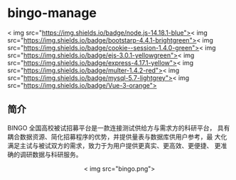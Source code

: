 <!--
 * @Author: xjc 2324881835@qq.com
 * @Date: 2022-05-16 19:18:34
 * @LastEditors: xjc 2324881835@qq.com
 * @LastEditTime: 2022-05-16 20:57:46
 * @FilePath: \Bingo-manage\Bingo-management\README.md
 * @Description: 这是默认设置,请设置`customMade`, 打开koroFileHeader查看配置 进行设置: https://github.com/OBKoro1/koro1FileHeader/wiki/%E9%85%8D%E7%BD%AE
-->
# bingo-manage

< img src="https://img.shields.io/badge/node.js-14.18.1-blue">< img src="https://img.shields.io/badge/bootstarp-4.4.1-brightgreen">< img src="https://img.shields.io/badge/cookie--session-1.4.0-green">< img src="https://img.shields.io/badge/ejs-3.0.1-yellowgreen">< img src="https://img.shields.io/badge/express-4.17.1-yellow">< img src="https://img.shields.io/badge/multer-1.4.2-red">< img src="https://img.shields.io/badge/mysql-5.7-lightgrey">< img src="https://img.shields.io/badge/Vue-3-orange">

## 简介

BINGO 全国高校被试招募平台是一款连接测试供给方与需求方的科研平台，
具有耦合数据资源、简化招募程序的优势，并提供量表与数据库供用户参考，最
大化满足主试与被试双方的需求，致力于为用户提供更真实、更高效、更便捷、
更准确的调研数据与科研服务。

<div align=center>< img src="bingo.png"></div>